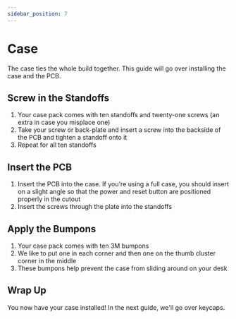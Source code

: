 ```yaml
---
sidebar_position: 7
---
```


# Case

The case ties the whole build together. This guide will go over installing the case and the PCB.

## Screw in the Standoffs

1. Your case pack comes with ten standoffs and twenty-one screws (an extra in case you misplace one)
2. Take your screw or back-plate and insert a screw into the backside of the PCB and tighten a standoff onto it
3. Repeat for all ten standoffs

## Insert the PCB

1. Insert the PCB into the case. If you're using a full case, you should insert on a slight angle so that the power and reset button are positioned properly in the cutout
2. Insert the screws through the plate into the standoffs

## Apply the Bumpons

1. Your case pack comes with ten 3M bumpons
2. We like to put one in each corner and then one on the thumb cluster corner in the middle
3. These bumpons help prevent the case from sliding around on your desk

## Wrap Up

You now have your case installed! In the next guide, we'll go over keycaps.
